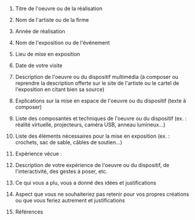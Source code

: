  1. Titre de l'oeuvre ou de la réalisation

 2. Nom de l'artiste ou de la firme

 3. Année de réalisation

 4. Nom de l'exposition ou de l'événement

 5. Lieu de mise en exposition

 6. Date de votre visite

 7. Description de l'oeuvre ou du dispositif multimédia (à composer ou reprendre la description offerte sur le site de l'artiste ou le cartel de l'exposition en citant bien sa source)

 8. Explications sur la mise en espace de l'oeuvre ou du dispositif (texte à composer)

 9. Liste des composantes et techniques de l'oeuvre ou du dispositif (ex. : réalité virtuelle, projecteurs, caméra USB, anneau lumineux...)

 10. Liste des éléments nécessaires pour la mise en exposition (ex. : crochets, sac de sable, câbles de soutien...)

 11. Expérience vécue :

 12. Description de votre expérience de l'oeuvre ou du dispositif, de l'interactivité, des gestes à poser, etc.

 13. Ce qui vous a plu, vous a donné des idées et justifications

 14. Aspect que vous ne souhaiteriez pas retenir pour vos propres créations ou que vous feriez autrement et justifications

 15. Références
